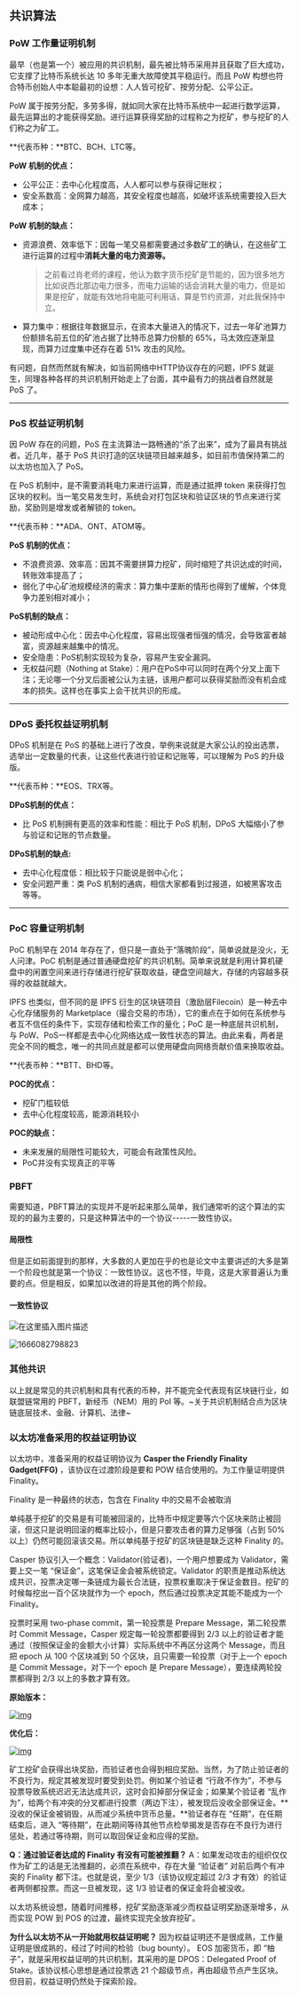 ## 共识算法

### PoW 工作量证明机制

最早（也是第一个）被应用的共识机制，最先被比特币采用并且获取了巨大成功，它支撑了比特币系统长达 10 多年无重大故障使其平稳运行。而且 PoW 构想也符合特币创始人中本聪最初的设想：人人皆可挖矿、按劳分配、公平公正。

PoW 属于按劳分配，多劳多得，就如同大家在比特币系统中一起进行数学运算，最先运算出的才能获得奖励。进行运算获得奖励的过程称之为挖矿，参与挖矿的人们称之为矿工。

**代表币种：**BTC、BCH、LTC等。

**PoW 机制的优点：**

* 公平公正：去中心化程度高，人人都可以参与获得记账权；
* 安全系数高：全网算力越高，其安全程度也越高，如破坏该系统需要投入巨大成本；

**PoW 机制的缺点：**

* 资源浪费、效率低下：因每一笔交易都需要通过多数矿工的确认，在这些矿工进行运算的过程中**消耗大量的电力资源等。**
  > 之前看过肖老师的课程，他认为数字货币挖矿是节能的，因为很多地方比如说西北那边电力很多，而电力运输的话会消耗大量的电力，但是如果是挖矿，就能有效地将电能可利用话，算是节约资源，对此我保持中立。
  >
* 算力集中：根据往年数据显示，在资本大量进入的情况下，过去一年矿池算力份额排名前五位的矿池占据了比特币总算力份额的 65%，马太效应逐渐显现，而算力过度集中还存在着 51% 攻击的风险。

有问题，自然而然就有解决，如当前网络中HTTP协议存在的问题，IPFS 就诞生，同理各种各样的共识机制开始走上了台面，其中最有力的挑战者自然就是 PoS 了。

---

### PoS 权益证明机制

因 PoW 存在的问题，PoS 在主流算法一路畅通的“杀了出来”，成为了最具有挑战者。近几年，基于 PoS 共识打造的区块链项目越来越多，如目前市值保持第二的以太坊也加入了 PoS。

在 PoS 机制中，是不需要消耗电力来进行运算，而是通过抵押 token 来获得打包区块的权利。当一笔交易发生时，系统会对打包区块和验证区块的节点来进行奖励，奖励则是增发或者解锁的 token。

**代表币种：**ADA、ONT、ATOM等。

**PoS 机制的优点：**

* 不浪费资源、效率高：因其不需要拼算力挖矿，同时缩短了共识达成的时间，转账效率提高了；
* 弱化了中心矿池规模经济的需求：算力集中垄断的情形也得到了缓解，个体竞争力差别相对减小；

**PoS机制的缺点：**

* 被动形成中心化：因去中心化程度，容易出现强者恒强的情况，会导致富者越富，资源越来越集中的情况。
* 安全隐患：PoS机制实现较为复杂，容易产生安全漏洞。
* 无权益问题（Nothing at Stake）：用户在PoS中可以同时在两个分叉上面下注；无论哪一个分叉后面被公认为主链，该用户都可以获得奖励而没有机会成本的损失。这样也在事实上会干扰共识的形成。

---

### DPoS 委托权益证明机制

DPoS 机制是在 PoS 的基础上进行了改良，举例来说就是大家公认的投出选票，选举出一定数量的代表，让这些代表进行验证和记账等，可以理解为 PoS 的升级版。

**代表币种：**EOS、TRX等。

**DPoS机制的优点：**

* 比 PoS 机制拥有更高的效率和性能：相比于 PoS 机制，DPoS 大幅缩小了参与验证和记账的节点数量。

**DPoS机制的缺点:**

* 去中心化程度低：相比较于只能说是弱中心化；
* 安全问题严重：类 PoS 机制的通病，相信大家都看到过报道，如被黑客攻击等等。

---

### PoC 容量证明机制

PoC 机制早在 2014 年存在了，但只是一直处于“落魄阶段”，简单说就是没火，无人问津。PoC 机制是通过普通硬盘挖矿的共识机制。简单来说就是利用计算机硬盘中的闲置空间来进行存储进行挖矿获取收益，硬盘空间越大，存储的内容越多获得的收益就越大。

IPFS 也类似，但不同的是 IPFS 衍生的区块链项目（激励层Filecoin）是一种去中心化存储服务的 Marketplace（撮合交易的市场），它的重点在于如何在系统参与者互不信任的条件下，实现存储和检索工作的量化；PoC 是一种底层共识机制，与 PoW、PoS一样都是去中心化网络达成一致性状态的算法。由此来看，两者是完全不同的概念，唯一的共同点就是都可以使用硬盘向网络贡献价值来换取收益。

**代表币种：**BTT、BHD等。

**POC的优点：**

* 挖矿门槛较低
* 去中心化程度较高，能源消耗较小

**POC的缺点：**

* 未来发展的局限性可能较大，可能会有政策性风险。
* PoC并没有实现真正的平等

### PBFT

需要知道，PBFT算法的实现并不是听起来那么简单，我们通常听的这个算法的实现的的最为主要的，只是这种算法中的一个协议-----一致性协议。

#### 局限性

但是正如前面提到的那样，大多数的人更加在乎的也是论文中主要讲述的大多是第一个阶段也就是第一个协议：一致性协议。这也不怪，毕竟，这是大家普遍认为重要的点。但是相反，如果加以改进的将是其他的两个阶段。

#### 一致性协议

![在这里插入图片描述](https://img-blog.csdnimg.cn/20201220184913267.png?x-oss-process=image/watermark,type_ZmFuZ3poZW5naGVpdGk,shadow_10,text_aHR0cHM6Ly9ibG9nLmNzZG4ubmV0L1lTU18zMzUyMQ==,size_16,color_FFFFFF,t_70)

![1666082798823](image/readme/1666082798823.png)




### 其他共识

以上就是常见的共识机制和具有代表的币种，并不能完全代表现有区块链行业，如联盟链常用的 PBFT，新经币（NEM）用的 PoI 等。~关于共识机制结合点为区块链底层技术、金融、计算机、法律~

### 以太坊准备采用的权益证明协议

以太坊中，准备采用的权益证明协议为  **Casper the Friendly Finality Gadget(FFG)** ，该协议在过渡阶段是要和 POW 结合使用的。为工作量证明提供 Finality。

Finality 是一种最终的状态，包含在 Finality 中的交易不会被取消

单纯基于挖矿的交易是有可能被回滚的，比特币中规定要等六个区块来防止被回滚，但这只是说明回滚的概率比较小，但是只要攻击者的算力足够强（占到 50% 以上）仍然可能回滚该交易。所以单纯基于挖矿的区块链是缺乏这种 Finality 的。

Casper 协议引入一个概念：Validator(验证者)，一个用户想要成为 Validator，需要上交一笔 “保证金”，这笔保证金会被系统锁定。Validator 的职责是推动系统达成共识，投票决定哪一条链成为最长合法链，投票权重取决于保证金数目。挖矿的时候每挖出一百个区块就作为一个 epoch，然后通过投票决定其能不能成为一个 Finality。

投票时采用 two-phase commit，第一轮投票是 Prepare Message，第二轮投票时 Commit Message，Casper 规定每一轮投票都要得到 2/3 以上的验证者才能通过（按照保证金的金额大小计算）实际系统中不再区分这两个 Message，而且把 epoch 从 100 个区块减到 50 个区块，且只需要一轮投票（对于上一个 epoch 是 Commit Message，对下一个 epoch 是 Prepare Message），要连续两轮投票都得到 2/3 以上的多数才算有效。

**原始版本：**

[![img](https://camo.githubusercontent.com/27d8bfedef9481b8abcc94c05cfd12163aa927d3ba78617d5a2d997c48f565be/68747470733a2f2f73322e6c6f6c692e6e65742f323032322f30342f30392f4e516c4836623750564d545343477a2e706e67)](https://camo.githubusercontent.com/27d8bfedef9481b8abcc94c05cfd12163aa927d3ba78617d5a2d997c48f565be/68747470733a2f2f73322e6c6f6c692e6e65742f323032322f30342f30392f4e516c4836623750564d545343477a2e706e67)

**优化后：**

[![img](https://camo.githubusercontent.com/2bb56b8c071c7e439c20ff844424255d30c9a83197dd88cd4aed5eec4ecdd5d7/68747470733a2f2f73322e6c6f6c692e6e65742f323032322f30342f30392f37586c475a61674b465442734d49792e706e67)](https://camo.githubusercontent.com/2bb56b8c071c7e439c20ff844424255d30c9a83197dd88cd4aed5eec4ecdd5d7/68747470733a2f2f73322e6c6f6c692e6e65742f323032322f30342f30392f37586c475a61674b465442734d49792e706e67)

矿工挖矿会获得出块奖励，而验证者也会得到相应奖励。当然，为了防止验证者的不良行为，规定其被发现时要受到处罚。例如某个验证者 “行政不作为”，不参与投票导致系统迟迟无法达成共识，这时会扣掉部分保证金；如果某个验证者 “乱作为”，给两个有冲突的分叉都进行投票（两边下注），被发现后没收全部保证金。**没收的保证金被销毁，从而减少系统中货币总量。**验证者存在 “任期”，在任期结束后，进入 “等待期”，在此期间等待其他节点检举揭发是否存在不良行为进行惩处，若通过等待期，则可以取回保证金和应得的奖励。

**Q：通过验证者达成的 Finality 有没有可能被推翻？** A：如果发动攻击的组织仅仅作为矿工的话是无法推翻的，必须在系统中，存在大量 “验证者” 对前后两个有冲突的 Finality 都下注。也就是说，至少 1/3（该协议规定超过 2/3 才有效）的验证者两侧都投票。而这一旦被发现，这 1/3 验证者的保证金将会被没收。

以太坊系统设想，随着时间推移，挖矿奖励逐渐减少而权益证明奖励逐渐增多，从而实现 POW 到 POS 的过渡，最终实现完全放弃挖矿。

**为什么以太坊不从一开始就用权益证明呢？** 因为权益证明还不是很成熟，工作量证明是很成熟的，经过了时间的检验（bug bounty）。 EOS 加密货币，即 “柚子”，就是采用权益证明的共识机制，其采用的是 DPOS：Delegated Proof of Stake。该协议核心思想是通过投票选 21 个超级节点，再由超级节点产生区块。但目前，权益证明仍然处于探索阶段。
